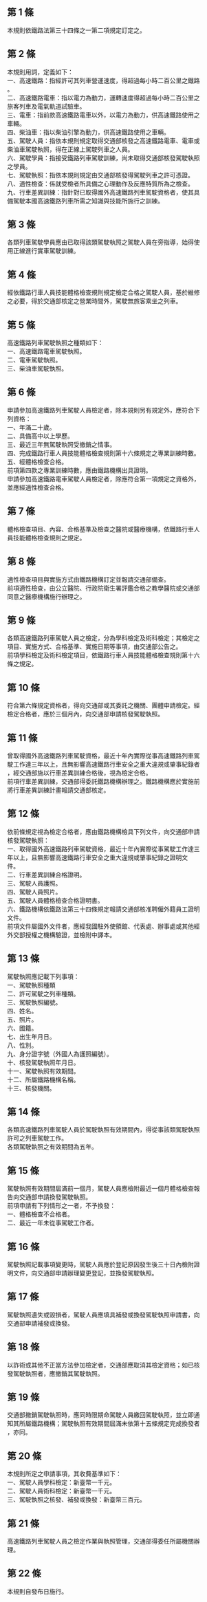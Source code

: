 第 1 條
-------
本規則依鐵路法第三十四條之一第二項規定訂定之。

第 2 條
-------
本規則用詞，定義如下：  
一、高速鐵路：指經許可其列車營運速度，得超過每小時二百公里之鐵路  
    。  
二、高速鐵路電車：指以電力為動力，運轉速度得超過每小時二百公里之  
    旅客列車及電氣軌道試驗車。  
三、電車：指前款高速鐵路電車以外，以電力為動力，供高速鐵路使用之  
    車輛。  
四、柴油車：指以柴油引擎為動力，供高速鐵路使用之車輛。  
五、駕駛人員：指依本規則規定取得交通部核發之高速鐵路電車、電車或  
    柴油車駕駛執照，得在正線上駕駛列車之人員。  
六、駕駛學員：指接受鐵路列車駕駛訓練，尚未取得交通部核發駕駛執照  
    之學員。  
七、駕駛執照：指依本規則規定由交通部核發得駕駛列車之許可憑證。  
八、適性檢查：係就受檢者所具備之心理動作及反應特質所為之檢查。  
九、行車差異訓練：指針對已取得國外高速鐵路列車駕駛資格者，使其具  
    備駕駛本國高速鐵路列車所需之知識與技能所施行之訓練。

第 3 條
-------
各類列車駕駛學員應由已取得該類駕駛執照之駕駛人員在旁指導，始得使  
用正線進行實車駕駛訓練。

第 4 條
-------
經依鐵路行車人員技能體格檢查規則規定檢定合格之駕駛人員，基於維修  
之必要，得於交通部核定之營業時間外，駕駛無旅客乘坐之列車。

第 5 條
-------
高速鐵路列車駕駛執照之種類如下：  
一、高速鐵路電車駕駛執照。  
二、電車駕駛執照。  
三、柴油車駕駛執照。

第 6 條
-------
申請參加高速鐵路列車駕駛人員檢定者，除本規則另有規定外，應符合下  
列資格：  
一、年滿二十歲。  
二、具備高中以上學歷。  
三、最近三年無駕駛執照受撤銷之情事。  
四、完成鐵路行車人員技能體格檢查規則第十六條規定之專業訓練時數。  
五、經體格檢查合格。  
前項第四款之專業訓練時數，應由鐵路機構出具證明。  
申請參加高速鐵路電車駕駛人員檢定者，除應符合第一項規定之資格外，  
並應經適性檢查合格。

第 7 條
-------
體格檢查項目、內容、合格基準及檢查之醫院或醫療機構，依鐵路行車人  
員技能體格檢查規則之規定。

第 8 條
-------
適性檢查項目與實施方式由鐵路機構訂定並報請交通部備查。  
前項適性檢查，由公立醫院、行政院衛生署評鑑合格之教學醫院或交通部  
同意之醫療機構施行辦理之。

第 9 條
-------
各類高速鐵路列車駕駛人員之檢定，分為學科檢定及術科檢定；其檢定之  
項目、實施方式、合格基準、實施日期等事項，由交通部公告之。  
前項學科檢定及術科檢定項目，依鐵路行車人員技能體格檢查規則第十六  
條之規定。

第 10 條
--------
符合第六條規定資格者，得向交通部或其委託之機關、團體申請檢定。經  
檢定合格者，應於三個月內，向交通部申請核發駕駛執照。

第 11 條
--------
曾取得國外高速鐵路列車駕駛資格，最近十年內實際從事高速鐵路列車駕  
駛工作達三年以上，且無影響高速鐵路行車安全之重大違規或肇事紀錄者  
，經交通部施以行車差異訓練合格後，視為檢定合格。  
前項行車差異訓練，交通部得委託鐵路機構辦理之。鐵路機構應於實施前  
將行車差異訓練計畫報請交通部核定。

第 12 條
--------
依前條規定視為檢定合格者，應由鐵路機構檢具下列文件，向交通部申請  
核發駕駛執照：  
一、取得國外高速鐵路列車駕駛資格，最近十年內實際從事駕駛工作達三  
    年以上，且無影響高速鐵路行車安全之重大違規或肇事紀錄之證明文  
    件。  
二、行車差異訓練合格證明。  
三、駕駛人員護照。  
四、駕駛人員照片。  
五、駕駛人員體格檢查合格證明書。  
六、鐵路機構依鐵路法第三十四條規定報請交通部核准聘僱外籍員工證明  
    文件。  
前項文件屬國外文件者，應經我國駐外使領館、代表處、辦事處或其他經  
外交部授權之機構驗證，並檢附中譯本。

第 13 條
--------
駕駛執照應記載下列事項：  
一、駕駛執照種類  
二、許可駕駛之列車種類。  
三、駕駛執照編號。  
四、姓名。  
五、照片。  
六、國籍。  
七、出生年月日。  
八、性別。  
九、身分證字號（外國人為護照編號）。  
十、核發駕駛執照年月日。  
十一、駕駛執照有效期間。  
十二、所屬鐵路機構名稱。  
十三、核發機關。

第 14 條
--------
各類高速鐵路列車駕駛人員於駕駛執照有效期間內，得從事該類駕駛執照  
許可之列車駕駛工作。  
各類駕駛執照之有效期間為五年。

第 15 條
--------
駕駛執照有效期間屆滿前一個月，駕駛人員應檢附最近一個月體格檢查報  
告向交通部申請換發駕駛執照。  
前項申請有下列情形之一者，不予換發：  
一、體格檢查不合格者。  
二、最近一年未從事駕駛工作者。

第 16 條
--------
駕駛執照記載事項變更時，駕駛人員應於登記原因發生後三十日內檢附證  
明文件，向交通部申請辦理變更登記，並換發駕駛執照。

第 17 條
--------
駕駛執照遺失或毀損者，駕駛人員應填具補發或換發駕駛執照申請書，向  
交通部申請補發或換發。

第 18 條
--------
以詐術或其他不正當方法參加檢定者，交通部應取消其檢定資格；如已核  
發駕駛執照者，應撤銷其駕駛執照。

第 19 條
--------
交通部撤銷駕駛執照時，應同時限期命駕駛人員繳回駕駛執照，並立即通  
知其所屬鐵路機構；駕駛執照有效期間屆滿未依第十五條規定完成換發者  
，亦同。

第 20 條
--------
本規則所定之申請事項，其收費基準如下：  
一、駕駛人員學科檢定：新臺幣一千元。  
二、駕駛人員術科檢定：新臺幣一千元。  
三、駕駛執照之核發、補發或換發：新臺幣三百元。

第 21 條
--------
高速鐵路列車駕駛人員之檢定作業與執照管理，交通部得委任所屬機關辦  
理。

第 22 條
--------
本規則自發布日施行。

